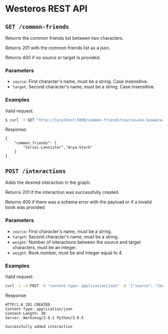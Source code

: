 # Westeros REST API

## `GET /common-friends`
Returns the common friends list between two characters.

Returns 201 with the common friends list as a json.

Returns 400 if no source or target is provided.

### Parameters
- `source`: First character's name, must be a string. Case insensitive.
- `target`: Second character's name, must be a string. Case insensitive.

### Examples
Valid request:
```bash
$ curl -X GET "http://localhost:5000/common-friends?source=Jon-Snow&target=Tywin-Lannister"
```

Response:
```
{
    "common_friends": [
        "Cersei-Lannister","Arya-Stark"
    ]
}
```

## `POST /interactions`
Adds the desired interaction in the graph.

Returns 201 if the interaction was successfully created.

Returns 400 if there was a schema error with the payload or if a invalid book was provided.

### Parameters
- `source`: First character's name, must be a string.
- `target`: Second character's name, must be a string.
- `weight`: Number of interactions between the source and target characters, must be an integer.
- `weight`: Book number, must be and integer equal to 4.

### Examples
Valid request:
```bash
curl -i -X POST -H "content-type: application/json" -d '{"source": "Jon-Snow", "target": "Tywin-Lannister", "weight": 1, "book": 4}' http://localhost:5000/interactions
```

Response:
```
HTTP/1.0 201 CREATED
Content-Type: application/json
Content-Length: 30
Server: Werkzeug/2.0.1 Python/3.8.5

Successfully added interaction
```
